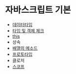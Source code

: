 # 자바스크립트 기본

* [데이터타입 ](undefined.md)
* [타입 및 객체 체크](undefined-1.md) 
* [this](this/)
* 상속
* [배열의 메소드](undefined-2.md)
* [프로토타입 ](undefined-3.md)
* 클로저
* [스코프](undefined-5.md)





